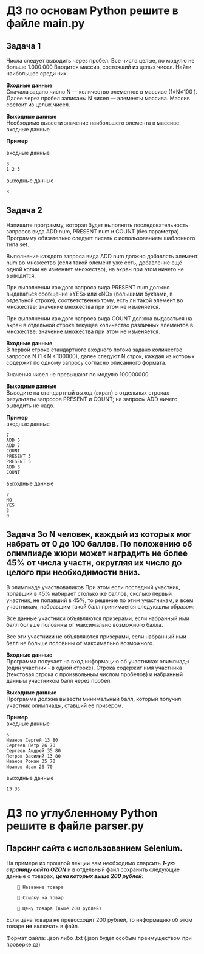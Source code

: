 # ДЗ по основам Python решите в файле main.py

## Задача 1

Числа следует выводить через пробел. Все числа целые, по модулю не больше 1.000.000
Вводится массив, состоящий из целых чисел. Найти наибольшее среди них.

**Входные данные**  
Сначала задано число N
— количество элементов в массиве (1≤N≤100
). Далее через пробел записаны N
чисел — элементы массива. Массив состоит из целых чисел.

**Выходные данные**  
Необходимо вывести значение наибольшего элемента в массиве.
входные данные

**Пример**

входные данные
```
3
1 2 3
```
выходные данные
```
3
```

## Задача 2

Напишите программу, которая будет выполнять последовательность запросов вида ADD num, PRESENT num и COUNT (без параметра). Программу обязательно следует писать с использованием шаблонного типа set.

Выполнение каждого запроса вида ADD num должно добавлять элемент num во множество (если такой элемент уже есть, добавление ещё одной копии не изменяет множество), на экран при этом ничего не выводится.

При выполнении каждого запроса вида PRESENT num должно выдаваться сообщение «YES» или «NO» (большими буквами, в отдельной строке), соответственно тому, есть ли такой элемент во множестве; значение множества при этом не изменяется.

При выполнении каждого запроса вида COUNT должна выдаваться на экран в отдельной строке текущее количество различных элементов в множестве; значение множества при этом не изменяется.

**Входные данные**  
В первой строке стандартного входного потока задано количество запросов N (1 < N < 100000), далее следуют N строк, каждая из которых содержит по одному запросу согласно описанного формата.

Значения чисел не превышают по модулю 100000000.

**Выходные данные**  
Выводите на стандартный выход (экран) в отдельных строках результаты запросов PRESENT и COUNT; на запросы ADD ничего выводить не надо.

**Пример**  
входные данные
```
7
ADD 5
ADD 7
COUNT
PRESENT 3
PRESENT 5
ADD 3
COUNT
```
выходные данные
```
2
NO
YES
3
0
```

## Задача 3о N человек, каждый из которых мог набрать от 0 до 100 баллов. По положению об олимпиаде жюри может наградить не более 45% от числа участн, округляя их число до целого при необходимости вниз.


В олимпиаде участвоваликов
При этом если последний участник, попавший в 45% набирает столько же баллов, сколько первый участник, не попавший в 45%, то решение по этим участникам, и всем участникам, набравшим такой балл принимается следующим образом:

Все данные участники объявляются призерами, если набранный ими балл больше половины от максимально возможного балла.

Все эти участники не объявляются призерами, если набранный ими балл не больше половины от максимально возможного.

**Входные данные**  
Программа получает на вход информацию об участниках олимпиады (один участник - в одной строке). Строка содержит имя участника (текстовая строка с произвольным числом пробелов) и набранный данным участником балл через пробел.

**Выходные данные**  
Программа должна вывести минимальный балл, который получил участник олимпиады, ставший ее призером.

**Пример**  
входные данные
```
6
Иванов Сергей 13 80
Сергеев Петр 26 70
Сергеев Андрей 35 80
Петров Василий 13 80
Иванов Роман 35 70
Иванов Иван 26 70
```
выходные данные
```
13 35
```

# ДЗ по углубленному Python решите в файле parser.py

## Парсинг сайта с использованием Selenium.

На примере из прошлой лекции вам необходимо спарсить ***1-ую страницу сайта OZON*** и в отдельный файл сохранить следующие данные о товарах, ***цена которых выше 200 рублей***:
 
````
    🔵 Название товара

    🔵 Ссылку на товар

    🔵 Цену товара (выше 200 рублей)
````
Если цена товара не превосходит 200 рублей, то информацию об этом товаре **не** включать в файл.

Формат файла: .json либо .txt (.json будет особым преимуществом при проверке дз)
